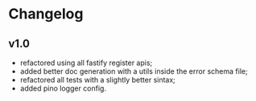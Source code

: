# Changelog

## v1.0
* refactored using all fastify register apis;
* added better doc generation with a utils inside the error schema file;
* refactored all tests with a slightly better sintax;
* added pino logger config.